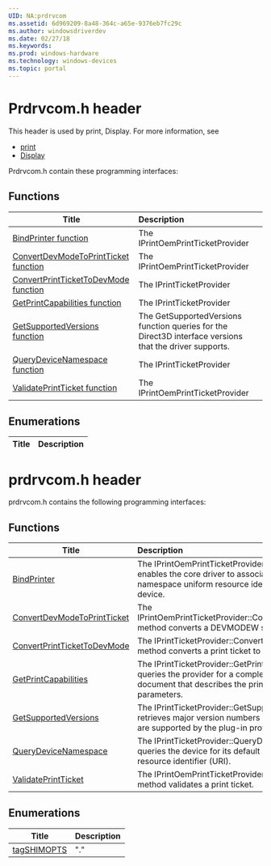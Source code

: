 ```yaml
---
UID: NA:prdrvcom
ms.assetid: 6d969209-8a48-364c-a65e-9376eb7fc29c
ms.author: windowsdriverdev
ms.date: 02/27/18
ms.keywords: 
ms.prod: windows-hardware
ms.technology: windows-devices
ms.topic: portal
---
```


# Prdrvcom.h header



This header is used by print, Display. For more information, see
- [print](../_print/index.md)
- [Display](../_display/index.md)

Prdrvcom.h contain these programming interfaces:


## Functions

| Title   | Description   |
| ---- |:---- |
| [BindPrinter function](nf-prdrvcom-bindprinter.md) | The IPrintOemPrintTicketProvider |
| [ConvertDevModeToPrintTicket function](nf-prdrvcom-convertdevmodetoprintticket.md) | The IPrintOemPrintTicketProvider |
| [ConvertPrintTicketToDevMode function](nf-prdrvcom-convertprinttickettodevmode.md) | The IPrintTicketProvider |
| [GetPrintCapabilities function](nf-prdrvcom-getprintcapabilities.md) | The IPrintTicketProvider |
| [GetSupportedVersions function](nf-prdrvcom-getsupportedversions.md) | The GetSupportedVersions function queries for the Direct3D interface versions that the driver supports. |
| [QueryDeviceNamespace function](nf-prdrvcom-querydevicenamespace.md) | The IPrintTicketProvider |
| [ValidatePrintTicket function](nf-prdrvcom-validateprintticket.md) | The IPrintOemPrintTicketProvider |

## Enumerations

| Title   | Description   |
| ---- |:----

# prdrvcom.h header



prdrvcom.h contains the following programming interfaces:





## Functions
| Title | Description |
| ---- |:---- |
| [BindPrinter](nf-prdrvcom-bindprinter.md) | The IPrintOemPrintTicketProvider::BindPrinter method enables the core driver to associate a set of private namespace uniform resource identifiers (URIs) with a device. |
| [ConvertDevModeToPrintTicket](nf-prdrvcom-convertdevmodetoprintticket.md) | The IPrintOemPrintTicketProvider::ConvertDevModeToPrintTicket method converts a DEVMODEW structure into a print ticket. |
| [ConvertPrintTicketToDevMode](nf-prdrvcom-convertprinttickettodevmode.md) | The IPrintTicketProvider::ConvertPrintTicketToDevMode method converts a print ticket to a DEVMODEW structure. |
| [GetPrintCapabilities](nf-prdrvcom-getprintcapabilities.md) | The IPrintTicketProvider::GetPrintCapabilities method queries the provider for a complete print capabilities document that describes the printer's features and parameters. |
| [GetSupportedVersions](nf-prdrvcom-getsupportedversions.md) | The IPrintTicketProvider::GetSupportedVersions method retrieves major version numbers of the print schemas that are supported by the plug-in provider. |
| [QueryDeviceNamespace](nf-prdrvcom-querydevicenamespace.md) | The IPrintTicketProvider::QueryDeviceNamespace method queries the device for its default namespace uniform resource identifier (URI). |
| [ValidatePrintTicket](nf-prdrvcom-validateprintticket.md) | The IPrintOemPrintTicketProvider::ValidatePrintTicket method validates a print ticket. |




## Enumerations
| Title | Description |
| ---- |:---- |
| [tagSHIMOPTS](ne-prdrvcom-tagshimopts.md) | "." |